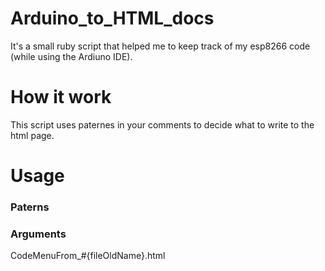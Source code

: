 # Arduino_to_HTML_docs
It's a small ruby script that helped me to keep track of my esp8266 code (while using the Ardiuno IDE).

# How it work
This script uses paternes in your comments to decide what to write to the html page.

# Usage
### Paterns

### Arguments

CodeMenuFrom_#{fileOldName}.html
